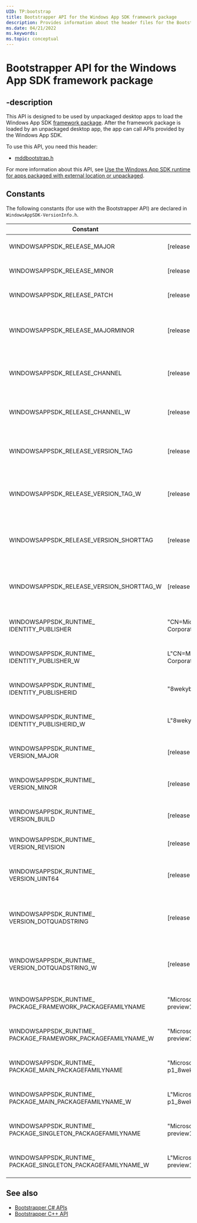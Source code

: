 ```yaml
---
UID: TP:bootstrap
title: Bootstrapper API for the Windows App SDK framework package
description: Provides information about the header files for the Bootstrapper API for Windows App SDK framework package.
ms.date: 04/21/2022
ms.keywords: 
ms.topic: conceptual
---
```


# Bootstrapper API for the Windows App SDK framework package

## -description

This API is designed to be used by unpackaged desktop apps to load the Windows App SDK [framework package](/windows/apps/desktop/modernize/framework-packages/framework-packages-overview). After the framework package is loaded by an unpackaged desktop app, the app can call APIs provided by the Windows App SDK.

To use this API, you need this header:

 * [mddbootstrap.h](../mddbootstrap/index.md)

For more information about this API, see [Use the Windows App SDK runtime for apps packaged with external location or unpackaged](/windows/apps/windows-app-sdk/use-windows-app-sdk-run-time).

## Constants

The following constants (for use with the Bootstrapper API) are declared in `WindowsAppSDK-VersionInfo.h`.

| Constant | Value | Description |
|-|-|-|
| WINDOWSAPPSDK_RELEASE_MAJOR | \[release-dependent\] | The major version of the Windows App SDK release. |
| WINDOWSAPPSDK_RELEASE_MINOR | \[release-dependent\] | The minor version of the Windows App SDK release. |
| WINDOWSAPPSDK_RELEASE_PATCH | \[release-dependent\] | The patch version of the Windows App SDK release. |
| WINDOWSAPPSDK_RELEASE_MAJORMINOR | \[release-dependent\] | The major and minor version of the Windows App SDK release, encoded as a uint32 (0xMMMMNNNN where M=major, N=minor). |
| WINDOWSAPPSDK_RELEASE_CHANNEL | \[release-dependent\] | The Windows App SDK release's channel (const char*); for example, "preview", or empty string for stable. |
| WINDOWSAPPSDK_RELEASE_CHANNEL_W | \[release-dependent\] | The Windows App SDK release's channel (const wchar_t*); for example, L"preview", or empty string for stable. |
| WINDOWSAPPSDK_RELEASE_VERSION_TAG | \[release-dependent\] | The Windows App SDK release's version tag (const char*); for example, "preview2", or empty string for stable. |
| WINDOWSAPPSDK_RELEASE_VERSION_TAG_W | \[release-dependent\] | The Windows App SDK release's version tag (const wchar_t*); for example, L"preview2", or empty string for stable. |
| WINDOWSAPPSDK_RELEASE_VERSION_SHORTTAG | \[release-dependent\] | The Windows App SDK release's short-form version tag (const char*); for example, "p2", or empty string for stable. |
| WINDOWSAPPSDK_RELEASE_VERSION_SHORTTAG_W | \[release-dependent\] | The Windows App SDK release's short-form version tag (const wchar_t*); for example, L"p2", or empty string for stable. |
| WINDOWSAPPSDK_RUNTIME_<br/>IDENTITY_PUBLISHER | "CN=Microsoft Corporation, O=Microsoft Corporation, L=Redmond, S=Washington, C=US" | The Windows App SDK runtime's package identity's Publisher (const char*). |
| WINDOWSAPPSDK_RUNTIME_<br/>IDENTITY_PUBLISHER_W | L"CN=Microsoft Corporation, O=Microsoft Corporation, L=Redmond, S=Washington, C=US" | The Windows App SDK runtime's package identity's Publisher (const wchar_t*). |
| WINDOWSAPPSDK_RUNTIME_<br/>IDENTITY_PUBLISHERID | "8wekyb3d8bbwe" | The Windows App SDK runtime's package identity's PublisherId (const char*). |
| WINDOWSAPPSDK_RUNTIME_<br/>IDENTITY_PUBLISHERID_W | L"8wekyb3d8bbwe" | The Windows App SDK runtime's package identity's PublisherId (const wchar_t*). |
| WINDOWSAPPSDK_RUNTIME_<br/>VERSION_MAJOR | \[release-dependent\] | The major version of the Windows App SDK runtime; for example, 1000. |
| WINDOWSAPPSDK_RUNTIME_<br/>VERSION_MINOR | \[release-dependent\] | The minor version of the Windows App SDK runtime; for example, 446. |
| WINDOWSAPPSDK_RUNTIME_<br/>VERSION_BUILD | \[release-dependent\] | The build version of the Windows App SDK runtime; for example, 804. |
| WINDOWSAPPSDK_RUNTIME_<br/>VERSION_REVISION | \[release-dependent\] | The revision version of the Windows App SDK runtime; for example, 0. |
| WINDOWSAPPSDK_RUNTIME_<br/>VERSION_UINT64 | \[release-dependent\] | The version of the Windows App SDK runtime, as a uint64l for example, 0x03E801BE03240000. |
| WINDOWSAPPSDK_RUNTIME_<br/>VERSION_DOTQUADSTRING | \[release-dependent\] | The version of the Windows App SDK runtime, as a string (const char*); for example, "1000.446.804.0". |
| WINDOWSAPPSDK_RUNTIME_<br/>VERSION_DOTQUADSTRING_W | \[release-dependent\] | The version of the Windows App SDK runtime, as a string (const wchar_t*); for example, L"1000.446.804.0". |
| WINDOWSAPPSDK_RUNTIME_<br/>PACKAGE_FRAMEWORK_PACKAGEFAMILYNAME | "Microsoft.WindowsAppRuntime.1.1-preview1_8wekyb3d8bbwe" | The Windows App SDK runtime's Framework package's family name (const char*). |
| WINDOWSAPPSDK_RUNTIME_<br/>PACKAGE_FRAMEWORK_PACKAGEFAMILYNAME_W | "Microsoft.WindowsAppRuntime.1.1-preview1_8wekyb3d8bbwe" | The Windows App SDK runtime's Framework package's family name (const wchar_t*). |
| WINDOWSAPPSDK_RUNTIME_<br/>PACKAGE_MAIN_PACKAGEFAMILYNAME | "MicrosoftCorporationII.WinAppRuntime.Main.1.1-p1_8wekyb3d8bbwe" | The Windows App SDK runtime's Main package's family name (const char*). |
| WINDOWSAPPSDK_RUNTIME_<br/>PACKAGE_MAIN_PACKAGEFAMILYNAME_W | L"MicrosoftCorporationII.WinAppRuntime.Main.1.1-p1_8wekyb3d8bbwe" | The Windows App SDK runtime's Main package's family name (const wchar_t*). |
| WINDOWSAPPSDK_RUNTIME_<br/>PACKAGE_SINGLETON_PACKAGEFAMILYNAME | "Microsoft.WindowsAppRuntime.Singleton-preview1_8wekyb3d8bbwe" | The Windows App SDK runtime's Singleton package's family name (const char*). |
| WINDOWSAPPSDK_RUNTIME_<br/>PACKAGE_SINGLETON_PACKAGEFAMILYNAME_W | L"Microsoft.WindowsAppRuntime.Singleton-preview1_8wekyb3d8bbwe" | The Windows App SDK runtime's Singleton package's family name (const wchar_t*). |

## See also

* [Bootstrapper C# APIs](/windows/apps/api-reference/cs-bootstrapper-apis/)
* [Bootstrapper C++ API](/windows/apps/api-reference/bootstrapper-cpp-api/)
